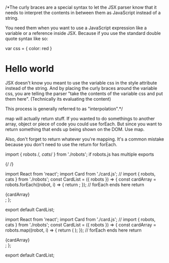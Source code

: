 /\*The curly braces are a special syntax to let the JSX parser know that it needs to interpret the contents in between them as JavaScript instead of a string.

You need them when you want to use a JavaScript expression like a variable or a reference inside JSX. Because if you use the standard double quote syntax like so:

var css = { color: red }

<h1 style="css">Hello world</h1>

JSX doesn't know you meant to use the variable css in the style attribute instead of the string.
And by placing the curly braces around the variable css, you are telling the parser
"take the contents of the variable css and put them here". (Technically its evaluating the content)

This process is generally referred to as "interpolation".\*/

map will actually return stuff. If you wanted to do somethings to another array, object or piece of code you could use forEach. But since you want to return something that ends up being shown on the DOM. Use map.

Also, don't forget to return whatever you're mapping. It's a common mistake because you don't need to use the return for forEach.

import { robots /_, cats_/ } from './robots'; if robots.js has multiple exports

{/_<Card id={robots[0].id} name={robots[0].name} email={robots[0].email} />
<Card id={cats[0].id} name={cats[0].name} email={cats[0].email} />
<Card id={cats[1].id} name={cats[1].name} email={cats[1].email} />
<Card id={robots[1].id} name={robots[1].name} email={robots[1].email} />_/}

import React from 'react';
import Card from './card.js';
// import { robots, cats } from './robots';
const CardList = ({ robots }) => {
const cardArray = robots.forEach((robot, i) => {
return <Card id={robots[i].id} name={robots[i].name} email={robots[i].email} key={i} />;
}); // forEach ends here
return <div>{cardArray}</div>;
};

export default CardList;

import React from 'react';
import Card from './card.js';
// import { robots, cats } from './robots';
const CardList = ({ robots }) => {
const cardArray = robots.map((robot, i) => {
return (
<Card
        id={robots[i].id}
        name={robots[i].name}
        email={robots[i].email}
        key={i}
      />
);
}); // forEach ends here
return <div>{cardArray}</div>;
};

export default CardList;
